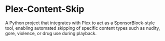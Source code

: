 # Plex-Content-Skip
A Python project that integrates with Plex to act as a SponsorBlock-style tool, enabling automated skipping of specific content types such as nudity, gore, violence, or drug use during playback.
